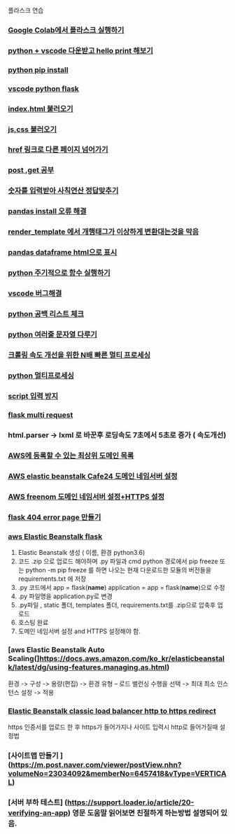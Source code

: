 플라스크 연습


### [Google Colab에서 플라스크 실행하기](https://medium.com/@kshitijvijay271199/flask-on-google-colab-f6525986797b8)
### [python + vscode 다운받고 hello print 해보기](https://blog.naver.com/PostView.nhn?blogId=wideeyed&logNo=221439098133)
### [python pip install](https://076923.github.io/posts/Python-28/#reference-1)
### [vscode python flask](https://m.blog.naver.com/PostView.nhnblogId=poiulkj321&logNo=221367665053&proxyReferer=https:%2F%2Fwww.google.com%2F)
### [index.html 불러오기](https://niceman.tistory.com/151)
### [js,css 불러오기](https://infinitt.tistory.com/119?category=1071293)
### [href 링크로 다른 페이지 넘어가기](https://tariat.tistory.com/761)
### [post ,get 공부](https://medium.com/@mystar09070907/flask%EB%A1%9C-get-post-%EC%9A%94%EC%B2%AD-%EB%B3%B4%EB%82%B4%EA%B8%B0-1-57d8f4559793)
### [숫자를 입력받아 사칙연산 정답맞추기](https://infinitt.tistory.com/269?category=1071293)
### [pandas install 오류 해결](https://stackoverflow.com/questions/60763529/unable-to-import-pandas-pandas-libs-window-aggregations)
### [render_template 에서 개행태그가 이상하게 변환대는것을 막음](https://stackoverrun.com/ko/q/12663581)
### [pandas dataframe html으로 표시](https://stackoverflow.com/questions/22180993/pandas-dataframe-display-on-a-webpage)
### [python 주기적으로 함수 실행하기](https://1byte.tistory.com/18)
### [vscode 버그해결](https://www.it-swarm.dev/ko/python/visual-studio-code-%EB%82%B4%EB%B6%80%EC%97%90%EC%84%9C-python-%EC%8B%A4%ED%96%89%EC%8B%9C-%EC%9E%98%EB%AA%BB%EB%90%9C-%EA%B5%AC%EB%AC%B8-%EC%98%A4%EB%A5%98/805777607/)
### [python 공백 리스트 체크](https://hashcode.co.kr/questions/22/%EB%B9%88-%EB%A6%AC%EC%8A%A4%ED%8A%B8%EB%A5%BC-%ED%99%95%EC%9D%B8%ED%95%98%EB%8A%94-%EB%B0%A9%EB%B2%95%EC%9D%84-%EA%B0%80%EB%A5%B4%EC%B3%90%EC%A3%BC%EC%84%B8%EC%9A%94)

### [python 여러줄 문자열 다루기](https://ledgku.tistory.com/44)
### [크롤링 속도 개선을 위한 N배 빠른 멀티 프로세싱](https://beomi.github.io/2017/07/05/HowToMakeWebCrawler-with-Multiprocess/)
### [python 멀티프로세싱](https://sungmin-joo.tistory.com/11)
### [script 입력 방지](https://www.it-swarm.dev/ko/javascript/javascript%EC%97%90%EC%84%9C-html-%EB%B0%8F-%EC%8A%A4%ED%81%AC%EB%A6%BD%ED%8A%B8-%EC%82%BD%EC%9E%85-%EB%B0%A9%EC%A7%80/1044047794/)
### [flask multi request](https://medium.com/@dkhd/handling-multiple-requests-on-flask-60208eacc154)
### html.parser -> lxml 로 바꾼후 로딩속도 7초에서 5초로 증가 ( 속도개선)
### [AWS에 등록할 수 있는 최상위 도메인 목록](https://docs.aws.amazon.com/Route53/latest/DeveloperGuide/registrar-tld-list.html)
### [AWS elastic beanstalk Cafe24 도메인 네임서버 설정](https://www.it-swarm.dev/ko/amazon-ec2/godaddy-%EB%8F%84%EB%A9%94%EC%9D%B8%EC%9D%84-aws-elastic-beanstalk-%ED%99%98%EA%B2%BD%EA%B3%BC-%EC%97%B0%EA%B2%B0%ED%95%98%EB%8A%94-%EB%B0%A9%EB%B2%95%EC%9D%80-%EB%AC%B4%EC%97%87%EC%9E%85%EB%8B%88%EA%B9%8C/1068284212/)
### [AWS freenom 도메인 네임서버 설정+HTTPS 설정](https://medium.com/@rlatla626/route-53%EC%9D%84-%EC%9D%B4%EC%9A%A9%ED%95%9C-%EB%8F%84%EB%A9%94%EC%9D%B8-%EC%97%B0%EA%B2%B0-f92aaeedf6ea)
### [flask 404 error page 만들기](https://webisfree.com/2017-09-29/python-flask%EC%97%90%EC%84%9C-custom-404-page-%EB%A)
### [aws Elastic Beanstalk flask](https://www.youtube.com/watch?v=b28AlfTRacc)
1. Elastic Beanstalk 생성 ( 이름, 환경 python3.6)
2. 코드 .zip 으로 업로드 해야하며 .py 파일과 cmd python 경로에서 pip freeze 또는 python -m pip freeze 를 하면 나오는 현재 다운로드한 모듈의 버전들을 requirements.txt 에 저장
3. .py 코드에서 app = flask(__name__) application = app = flask(__name__)으로 수정
4. .py 파일명을 application.py로 변경
5. .py파일 , static 폴더, templates 폴더, requirements.txt를 .zip으로 압축후 업로드
6. 호스팅 완료
7. 도메인 네임서버 설정 and HTTPS 설정해야 함.

### [aws Elastic Beanstalk Auto Scaling(]https://docs.aws.amazon.com/ko_kr/elasticbeanstalk/latest/dg/using-features.managing.as.html)
환경 -> 구성 -> 용량(편집) -> 환경 유형 – 로드 밸런싱 수행을 선택 -> 최대 최소 인스턴스 설정 -> 적용
### [Elastic Beanstalk classic load balancer http to https redirect](https://www.youtube.com/watch?v=0IVwrHx1hPI)
https 인증서를 업로드 한 후 https가 들어가지나 사이트 입력시 http로 들어가질때 설정법
### [사이트맵 만들기 ] (https://m.post.naver.com/viewer/postView.nhn?volumeNo=23034092&memberNo=6457418&vType=VERTICAL)
### [서버 부하 테스트] (https://support.loader.io/article/20-verifying-an-app) 영문 도움말 읽어보면 친절하게 하는방법 설명되어 있음.
